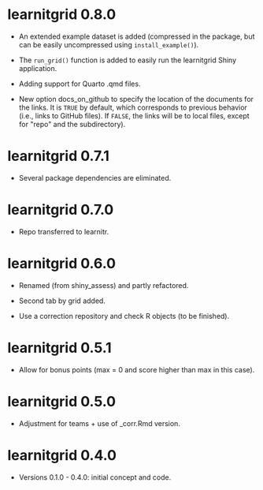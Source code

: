 # learnitgrid 0.8.0

-   An extended example dataset is added (compressed in the package, but can be easily uncompressed using `install_example()`).

-    The `run_grid()` function is added to easily run the learnitgrid Shiny application.

-   Adding support for Quarto .qmd files.

-   New option docs_on_github to specify the location of the documents for the links. It is `TRUE` by default, which corresponds to previous behavior (i.e., links to GitHub files). If `FALSE`, the links will be to local files, except for "repo" and the subdirectory). 

# learnitgrid 0.7.1

-   Several package dependencies are eliminated.

# learnitgrid 0.7.0

-   Repo transferred to learnitr.

# learnitgrid 0.6.0

-   Renamed (from shiny_assess) and partly refactored.

-   Second tab by grid added.

-   Use a correction repository and check R objects (to be finished).

# learnitgrid 0.5.1

-   Allow for bonus points (max = 0 and score higher than max in this case).

# learnitgrid 0.5.0

-   Adjustment for teams + use of _corr.Rmd version.

# learnitgrid 0.4.0

-   Versions 0.1.0 - 0.4.0: initial concept and code.
